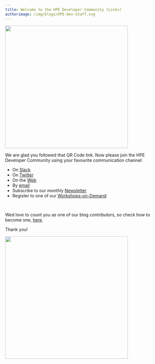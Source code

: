 ```yaml
---
title: Welcome to the HPE Developer Community (Links)
authorimage: /img/blogs/HPE-Dev-Staff.svg
---
```

<img src="https://hpe-developer-portal.s3.amazonaws.com/uploads/media/2020/1/hpedevprogram-qrcode-1584535759606.png" width="400">

We are glad you followed that QR Code link. Now please join the HPE Developer Community using your favourite communication channel:
<br />

* On [Slack](https://slack.hpedev.io)
* On [Twitter](https://twitter.com/HPE_DevCom)
* On the [Web](https://developer.hpe.com)
* By [email](mailto:hpedev@hpe.com) 
* Subscribe to our monthly [Newsletter](https://developer.hpe.com/newsletter-signup) 
* Register to one of our [Workshops-on-Demand](https://hackshack.hpedev.io/workshops)

<br />

Wed love to count you as one of our blog contributors, so check how to become one, [here](https://developer.hpe.com/contribute).

Thank you!

<img src="https://hpe-developer-portal.s3.amazonaws.com/uploads/media/2019/5/rsz_1rsz_stack-waving-1557501164196.png" width="400">